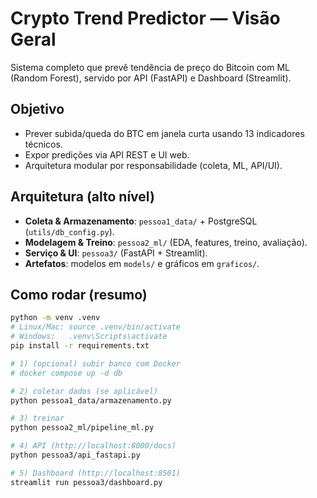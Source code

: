 # Crypto Trend Predictor — Visão Geral

Sistema completo que prevê tendência de preço do Bitcoin com ML (Random Forest), servido por API (FastAPI) e Dashboard (Streamlit).

## Objetivo
- Prever subida/queda do BTC em janela curta usando 13 indicadores técnicos.
- Expor predições via API REST e UI web.
- Arquitetura modular por responsabilidade (coleta, ML, API/UI).

## Arquitetura (alto nível)
- **Coleta & Armazenamento**: `pessoa1_data/` + PostgreSQL (`utils/db_config.py`).
- **Modelagem & Treino**: `pessoa2_ml/` (EDA, features, treino, avaliação).
- **Serviço & UI**: `pessoa3/` (FastAPI + Streamlit).
- **Artefatos**: modelos em `models/` e gráficos em `graficos/`.

## Como rodar (resumo)
```bash
python -m venv .venv
# Linux/Mac: source .venv/bin/activate
# Windows:   .venv\Scripts\activate
pip install -r requirements.txt

# 1) (opcional) subir banco com Docker
# docker compose up -d db

# 2) coletar dados (se aplicável)
python pessoa1_data/armazenamento.py

# 3) treinar
python pessoa2_ml/pipeline_ml.py

# 4) API (http://localhost:8000/docs)
python pessoa3/api_fastapi.py

# 5) Dashboard (http://localhost:8501)
streamlit run pessoa3/dashboard.py
